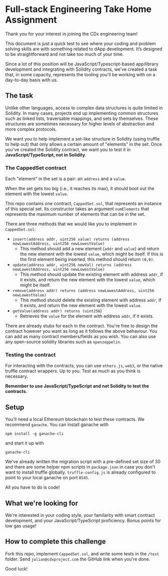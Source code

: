 # Full-stack Engineering Take Home Assignment
Thank you for your interest in joining the CDx engineering team!

This document is just a quick test to see where your coding and problem solving skills are with something related to dApp development. It’s designed to be straightforward and not take too much of your time. 

Since a lot of this position will be JavaScript/Typescript-based app/library development and integrating with Solidity contracts, we've created a task that, in some capacity, represents the tooling you'll be working with on a day-to-day basis with us. 

## The task
Unlike other languages, access to complex data structures is quite limited in Solidity. In many cases, projects end up implementing common structures such as linked lists, traversable mappings, and sets by themselves. These structures are sometimes necessary for higher levels of abstraction and more complex protocols.

We want you to help implement a set-like structure in Solidity (using truffle to help out) that only allows a certain amount of "elements" in the set. Once you've created the Solidity contract, we want you to test it in **JavaScript/TypeScript, not in Solidity**.

### The CappedSet contract

Each "element" in the set is a pair: an `address` and a `value`. 

When the set gets too big (i.e., it reaches its max), it should boot out the element with the lowest `value`. 

This repo contains one contract, `CappedSet.sol`, that represents an instance of this special set. Its constructor takes an argument `numElements` that represents the maximum number of elements that can be in the set.

 There are three methods that we would like you to implement in `CappedSet.sol`: 

-  `insert(address addr, uint256 value) returns (address newLowestAddress, uint256 newLowestValue)` 
    - This method should add a new element (`addr` and `value`) and return the new element with the lowest `value`, which might be itself. If this is the first element being inserted, this method should return `(0,0)`. 
- `update(address addr, uint256 newVal) returns (address newLowestAddress, uint256 newLowestValue)`
    - This method should update the existing element with address `addr`, if it exists, and return the new element with the lowest `value`, which might be itself. 
- `remove(address addr) returns (address newLowestAddress, uint256 newLowestValue)`
    -  This method should delete the existing element with address `addr`, if it exists, and return the new element with the lowest `value`. 
- `getValue(address addr) returns (uint256`)
    - Retrieves the `value` for the element with address `addr`, if it exists. 

There are already stubs for each in the contract. You're free to design the contract however you want as long as it follows the above behaviour. You can add as many contract members/fields as you wish. You can also use any open-source solidity libraries such as `openzeppelin`. 

### Testing the contract

For interacting with the contracts, you can use `ethers.js`, `web3`, or the native truffle contract wrappers. Up to you. Test as much as you think is necessary. 

**Remember to use JavaScript/TypeScript and not Solidity to test the contracts.**

## Setup
You'll need a local Ethereum blockchain to test these contracts. We recommend `ganache`. You can install ganache with 

`npm install -g ganache-cli` 

and start it up with 

`ganache-cli`

We've already written the migration script with a pre-defined set size of 30 and there are some helper npm scripts in `package.json` in case you don't want to install truffle globally. `truffle-config.js` is already configured to point to your local ganache on port `8545`.

All you have to do is code!

## What we're looking for
We're interested in your coding style, your familarity with smart contract development, and your JavaScript/TypeScript proficiency. Bonus points for low gas usage!

## How to complete this challenge
Fork this repo, implement `CappedSet.sol`, and write some tests in the `/test` folder. Send `julian@cdxproject.com` the GitHub link when you're done. 

Good luck!
